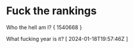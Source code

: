 # Fuck the rankings

Who the hell am I?
{ 1540668 }

What fucking year is it?
[ 2024-01-18T19:57:46Z ]
